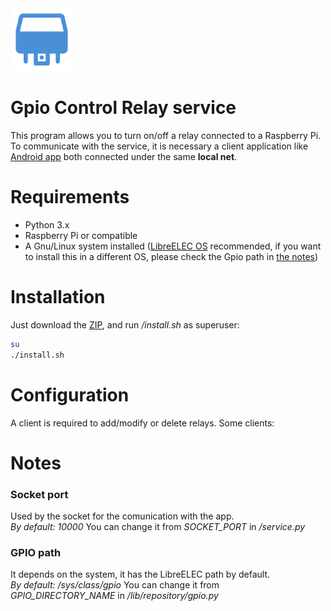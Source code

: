 <img alt="RKAS" title="Gpio Control Relay service" src="resources/images/icon.png" width="100" height="100">

# Gpio Control Relay service

This program allows you to turn on/off a relay connected to a Raspberry Pi.
To communicate with the service, it is necessary a client application like 
[Android app](https://github.com/nearlg/kodi-relay-remote)
both connected under the same **local net**.

Requirements
==============
- Python 3.x
- Raspberry Pi or compatible
- A Gnu/Linux system installed ([LibreELEC OS](https://libreelec.tv/)
 recommended, if you want to install this in a 
different OS, please check the Gpio path in [the notes](###gpio-path))

Installation
==============

Just download the [ZIP](https://github.com/nearlg/script.service.relay/archive/master.zip), 
and run _/install.sh_ as superuser:

```bash
su
./install.sh
```

Configuration
==============
A client is required to add/modify or delete relays.
Some clients:

Notes
==============
### Socket port
Used by the socket for the comunication with the app.</br>
*By default: 10000*
You can change it from _SOCKET_PORT_ in _/service.py_
### GPIO path
It depends on the system, it has the LibreELEC path by default.</br>
*By default: /sys/class/gpio*
You can change it from _GPIO_DIRECTORY_NAME_ in _/lib/repository/gpio.py_